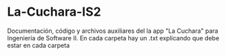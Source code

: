 # La-Cuchara-IS2
Documentación, código y archivos auxiliares del la app "La Cuchara" para Ingeniería de Software II.
En cada carpeta hay un .txt explicando que debe estar en cada carpeta
